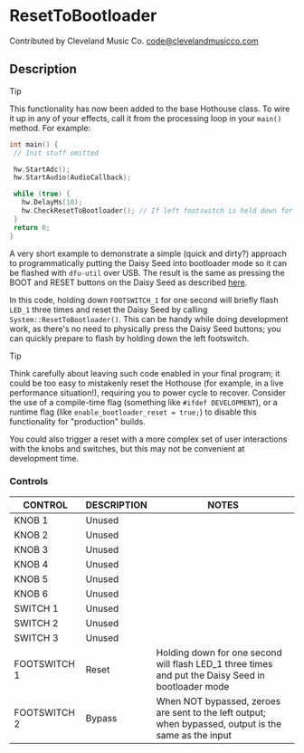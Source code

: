 # ResetToBootloader

Contributed by Cleveland Music Co. <code@clevelandmusicco.com>

## Description

> [!TIP]
> This functionality has now been added to the base Hothouse class. To wire it up in any of your effects, call it from the processing loop in your `main()` method. For example:
>
> ```cpp
> int main() {
>  // Init stuff omitted
>
>  hw.StartAdc();
>  hw.StartAudio(AudioCallback);
>
>  while (true) {
>    hw.DelayMs(10);
>    hw.CheckResetToBootloader(); // If left footswitch is held down for 1 second, reset the Daisy Seed
>  }
>  return 0;
> }
> ```

A very short example to demonstrate a simple (quick and dirty?) approach to programmatically putting the Daisy Seed into bootloader mode so it can be flashed with `dfu-util` over USB. The result is the same as pressing the BOOT and RESET buttons on the Daisy Seed as described [here](https://github.com/electro-smith/DaisyWiki/wiki/1.-Setting-Up-Your-Development-Environment#4a-flashing-the-daisy-via-usb).

In this code, holding down `FOOTSWITCH_1` for one second will briefly flash `LED_1` three times and reset the Daisy Seed by calling `System::ResetToBootloader()`. This can be handy while doing development work, as there's no need to physically press the Daisy Seed buttons; you can quickly prepare to flash by holding down the left footswitch.

> [!TIP]
> Think carefully about leaving such code enabled in your final program; it could be too easy to mistakenly reset the Hothouse (for example, in a live performance situation!), requiring you to power cycle to recover. Consider the use of a compile-time flag (something like `#ifdef DEVELOPMENT`), or a runtime flag (like `enable_bootloader_reset = true;`) to disable this functionality for "production" builds.
>
> You could also trigger a reset with a more complex set of user interactions with the knobs and switches, but this may not be convenient at development time.

### Controls

| CONTROL | DESCRIPTION | NOTES |
|-|-|-|
| KNOB 1 | Unused |  |
| KNOB 2 | Unused |  |
| KNOB 3 | Unused |  |
| KNOB 4 | Unused |  |
| KNOB 5 | Unused |  |
| KNOB 6 | Unused |  |
| SWITCH 1 | Unused |  |
| SWITCH 2 | Unused |  |
| SWITCH 3 | Unused |  |
| FOOTSWITCH 1 | Reset | Holding down for one second will flash LED_1 three times and put the Daisy Seed in bootloader mode |
| FOOTSWITCH 2 | Bypass | When NOT bypassed, zeroes are sent to the left output; when bypassed, output is the same as the input |
